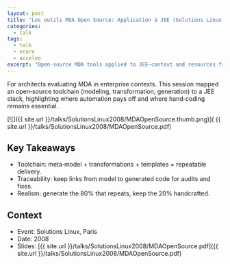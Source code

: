 ```yaml
---
layout: post
title: "Les outils MDA Open Source: Application à JEE (Solutions Linux 2008)"
categories:
  - talk
tags:
  - talk
  - ecore
  - acceleo
excerpt: "Open‑source MDA tools applied to JEE—context and resources from Solutions Linux 2008."
---
```


For architects evaluating MDA in enterprise contexts. This session mapped an open‑source toolchain (modeling, transformation, generation) to a JEE stack, highlighting where automation pays off and where hand‑coding remains essential.

[![]({{ site.url }}/talks/SolutionsLinux2008/MDAOpenSource.thumb.png)]( {{ site.url }}/talks/SolutionsLinux2008/MDAOpenSource.pdf)


## Key Takeaways
- Toolchain: meta‑model + transformations + templates = repeatable delivery.
- Traceability: keep links from model to generated code for audits and fixes.
- Realism: generate the 80% that repeats, keep the 20% handcrafted.

## Context
- Event: Solutions Linux, Paris
- Date: 2008
- Slides: [{{ site.url }}/talks/SolutionsLinux2008/MDAOpenSource.pdf]({{ site.url }}/talks/SolutionsLinux2008/MDAOpenSource.pdf)
